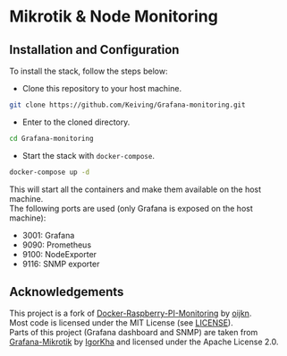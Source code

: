 # Mikrotik & Node Monitoring

## Installation and Configuration

To install the stack, follow the steps below:

- Clone this repository to your host machine.
```bash
git clone https://github.com/Keiving/Grafana-monitoring.git
```

- Enter to the cloned directory.
```bash
cd Grafana-monitoring
```

 - Start the stack with `docker-compose`.
```bash
docker-compose up -d
```

This will start all the containers and make them available on the host machine.
<br/>The following ports are used (only Grafana is exposed on the host machine):
- 3001: Grafana
- 9090: Prometheus
- 9100: NodeExporter
- 9116: SNMP exporter

## Acknowledgements
This project is a fork of [Docker-Raspberry-PI-Monitoring](https://github.com/oijkn/Docker-Raspberry-PI-Monitoring) by [oijkn](https://github.com/oijkn).  
Most code is licensed under the MIT License (see [LICENSE](LICENSE)).  
Parts of this project (Grafana dashboard and SNMP) are taken from [Grafana-Mikrotik](https://github.com/IgorKha/Grafana-Mikrotik) by [IgorKha](https://github.com/IgorKha) and licensed under the Apache License 2.0.